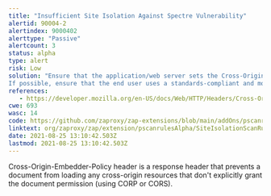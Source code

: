 ```yaml
---
title: "Insufficient Site Isolation Against Spectre Vulnerability"
alertid: 90004-2
alertindex: 9000402
alerttype: "Passive"
alertcount: 3
status: alpha
type: alert
risk: Low
solution: "Ensure that the application/web server sets the Cross-Origin-Embedder-Policy header appropriately, and that it sets the Cross-Origin-Embedder-Policy header to 'require-corp' for documents.
If possible, ensure that the end user uses a standards-compliant and modern web browser that supports the Cross-Origin-Embedder-Policy header (https://caniuse.com/mdn-http_headers_cross-origin-embedder-policy)."
references:
   - https://developer.mozilla.org/en-US/docs/Web/HTTP/Headers/Cross-Origin-Embedder-Policy
cwe: 693
wasc: 14
code: https://github.com/zaproxy/zap-extensions/blob/main/addOns/pscanrulesAlpha/src/main/java/org/zaproxy/zap/extension/pscanrulesAlpha/SiteIsolationScanRule.java
linktext: org/zaproxy/zap/extension/pscanrulesAlpha/SiteIsolationScanRule.java
date: 2021-08-25 13:10:42.503Z
lastmod: 2021-08-25 13:10:42.503Z
---
```

Cross-Origin-Embedder-Policy header is a response header that prevents a document from loading any cross-origin resources that don't explicitly grant the document permission (using CORP or CORS).
